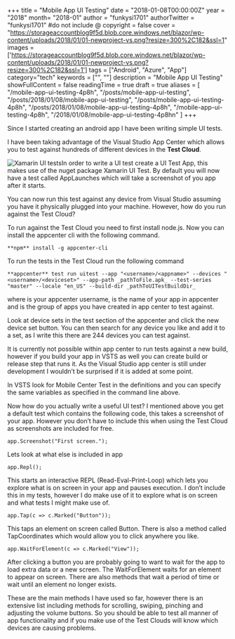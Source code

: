 +++
title = "Mobile App UI Testing"
date = "2018-01-08T00:00:00Z"
year = "2018"
month= "2018-01"
author = "funkysi1701"
authorTwitter = "funkysi1701" #do not include @
copyright = false
cover = "https://storageaccountblog9f5d.blob.core.windows.net/blazor/wp-content/uploads/2018/01/01-newproject-vs.png?resize=300%2C182&ssl=1"
images = ['https://storageaccountblog9f5d.blob.core.windows.net/blazor/wp-content/uploads/2018/01/01-newproject-vs.png?resize=300%2C182&ssl=1']
tags = ["Android", "Azure", "App"]
category="tech"
keywords = ["", ""]
description = "Mobile App UI Testing"
showFullContent = false
readingTime = true
draft = true
aliases = [
    "/mobile-app-ui-testing-4p8h",
    "/posts/mobile-app-ui-testing",
    "/posts/2018/01/08/mobile-app-ui-testing",
    "/posts/mobile-app-ui-testing-4p8h",
    "/posts/2018/01/08/mobile-app-ui-testing-4p8h",
    "/mobile-app-ui-testing-4p8h",
    "/2018/01/08/mobile-app-ui-testing-4p8hn"
]
+++

Since I started creating an android app I have been writing simple UI tests.

I have been taking advantage of the Visual Studio App Center which allows you to test against hundreds of different devices in the **Test Cloud**.  
  
 ![Xamarin UI tests](https://storageaccountblog9f5d.blob.core.windows.net/blazor/wp-content/uploads/2018/01/01-newproject-vs.png?resize=300%2C182&ssl=1)In order to write a UI test create a UI Test App, this makes use of the nuget package Xamarin UI Test. By default you will now have a test called AppLaunches which will take a screenshot of you app after it starts.

You can now run this test against any device from Visual Studio assuming you have it physically plugged into your machine. However, how do you run against the Test Cloud?

To run against the Test Cloud you need to first install node.js. Now you can install the appcenter cli with the following command.

```
**npm** install -g appcenter-cli
```

To run the tests in the Test Cloud run the following command

```
**appcenter** test run uitest --app "<username>/<appname>" --devices "<username>/<deviceset>" --app-path _pathToFile.apk_ --test-series "master" --locale "en_US" --build-dir _pathToUITestBuildDir_
```

where <username> is your appcenter username, is the name of your app in appcenter and is the group of apps you have created in app center to test against.

Look at device sets in the test section of the appcenter and click the new device set button. You can then search for any device you like and add it to a set, as I write this there are 244 devices you can test against.

It is currently not possible within app center to run tests against a new build, however if you build your app in VSTS as well you can create build or release step that runs it. As the Visual Studio app center is still under development I wouldn’t be surprised if it is added at some point.

In VSTS look for Mobile Center Test in the definitions and you can specify the same variables as specified in the command line above.

Now how do you actually write a useful UI test? I mentioned above you get a default test which contains the following code, this takes a screenshot of your app. However you don’t have to include this when using the Test Cloud as screenshots are included for free.

```
app.Screenshot("First screen.");
```

Lets look at what else is included in app

```
app.Repl();
```

This starts an interactive REPL (Read-Eval-Print-Loop) which lets you explore what is on screen in your app and pauses execution. I don’t include this in my tests, however I do make use of it to explore what is on screen and what tests I might make use of.

```
app.Tap(c => c.Marked("Button"));
```

This taps an element on screen called Button. There is also a method called TapCoordinates which would allow you to click anywhere you like.

```
app.WaitForElement(c => c.Marked("View"));
```

After clicking a button you are probably going to want to wait for the app to load extra data or a new screen. The WaitForElement waits for an element to appear on screen. There are also methods that wait a period of time or wait until an element no longer exists.

These are the main methods I have used so far, however there is an extensive list including methods for scrolling, swiping, pinching and adjusting the volume buttons. So  you should be able to test all manner of app functionality and if you make use of the Test Clouds will know which devices are causing problems.

